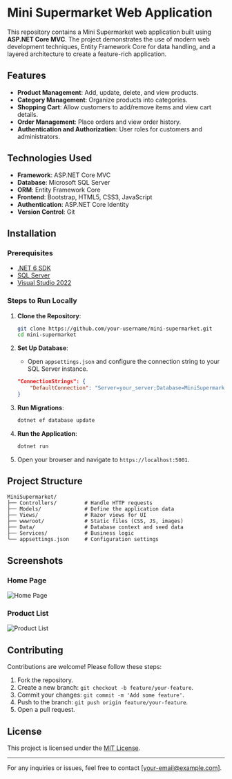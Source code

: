 # Mini Supermarket Web Application

This repository contains a Mini Supermarket web application built using **ASP.NET Core MVC**. The project demonstrates the use of modern web development techniques, Entity Framework Core for data handling, and a layered architecture to create a feature-rich application.

## Features

- **Product Management**: Add, update, delete, and view products.
- **Category Management**: Organize products into categories.
- **Shopping Cart**: Allow customers to add/remove items and view cart details.
- **Order Management**: Place orders and view order history.
- **Authentication and Authorization**: User roles for customers and administrators.

## Technologies Used

- **Framework**: ASP.NET Core MVC
- **Database**: Microsoft SQL Server
- **ORM**: Entity Framework Core
- **Frontend**: Bootstrap, HTML5, CSS3, JavaScript
- **Authentication**: ASP.NET Core Identity
- **Version Control**: Git

## Installation

### Prerequisites

- [.NET 6 SDK](https://dotnet.microsoft.com/download/dotnet/6.0)
- [SQL Server](https://www.microsoft.com/en-us/sql-server/)
- [Visual Studio 2022](https://visualstudio.microsoft.com/vs/)

### Steps to Run Locally

1. **Clone the Repository**:
   ```bash
   git clone https://github.com/your-username/mini-supermarket.git
   cd mini-supermarket
   ```

2. **Set Up Database**:
   - Open `appsettings.json` and configure the connection string to your SQL Server instance.
   ```json
   "ConnectionStrings": {
       "DefaultConnection": "Server=your_server;Database=MiniSupermarket;Trusted_Connection=True;"
   }
   ```

3. **Run Migrations**:
   ```bash
   dotnet ef database update
   ```

4. **Run the Application**:
   ```bash
   dotnet run
   ```

5. Open your browser and navigate to `https://localhost:5001`.

## Project Structure

```
MiniSupermarket/
├── Controllers/         # Handle HTTP requests
├── Models/              # Define the application data
├── Views/               # Razor views for UI
├── wwwroot/             # Static files (CSS, JS, images)
├── Data/                # Database context and seed data
├── Services/            # Business logic
└── appsettings.json     # Configuration settings
```

## Screenshots

### Home Page
![Home Page](https://via.placeholder.com/800x400?text=Home+Page+Screenshot)

### Product List
![Product List](https://via.placeholder.com/800x400?text=Product+List+Screenshot)

## Contributing

Contributions are welcome! Please follow these steps:

1. Fork the repository.
2. Create a new branch: `git checkout -b feature/your-feature`.
3. Commit your changes: `git commit -m 'Add some feature'`.
4. Push to the branch: `git push origin feature/your-feature`.
5. Open a pull request.

## License

This project is licensed under the [MIT License](LICENSE).

---

For any inquiries or issues, feel free to contact [your-email@example.com].
